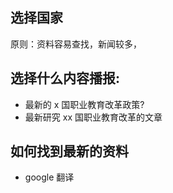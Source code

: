 ## 选择国家

原则：资料容易查找，新闻较多，

## 选择什么内容播报:

- 最新的 x 国职业教育改革政策?
- 最新研究 xx 国职业教育改革的文章

## 如何找到最新的资料

- google 翻译
